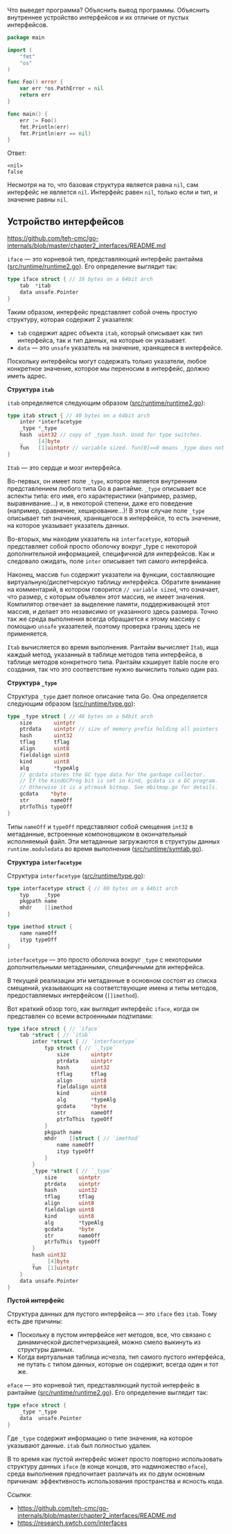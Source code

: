 Что выведет программа? Объяснить вывод программы. Объяснить внутреннее устройство интерфейсов и их отличие от пустых интерфейсов.

```go
package main

import (
	"fmt"
	"os"
)

func Foo() error {
	var err *os.PathError = nil
	return err
}

func main() {
	err := Foo()
	fmt.Println(err)
	fmt.Println(err == nil)
}
```

Ответ:
```
<nil>
false
```

Несмотря на то, что базовая структура является равна `nil`, сам интерфейс не является `nil`. Интерфейс равен `nil`, только если и тип, и значение равны `nil`.

## Устройство интерфейсов
https://github.com/teh-cmc/go-internals/blob/master/chapter2_interfaces/README.md

`iface` — это корневой тип, представляющий интерфейс рантайма ([src/runtime/runtime2.go](https://github.com/golang/go/blob/e822b1e26e20ef1c76672c0b77b0fd8a97a1fe84/src/runtime/runtime2.go#L202)).
Его определение выглядит так:

```go
type iface struct { // 16 bytes on a 64bit arch
    tab  *itab
    data unsafe.Pointer
}
```

Таким образом, интерфейс представляет собой очень простую структуру, которая содержит 2 указателя:
- `tab` содержит адрес объекта `itab`, который описывает как тип интерфейса, так и тип данных, на которые он указывает.
- `data` — это `unsafe` указатель на значение, хранящееся в интерфейсе.

Поскольку интерфейсы могут содержать только указатели, любое конкретное значение, которое мы переносим в интерфейс, должно иметь адрес.

**Структура `itab`**

`itab` определяется следующим образом ([src/runtime/runtime2.go](https://github.com/golang/go/blob/e822b1e26e20ef1c76672c0b77b0fd8a97a1fe84/src/runtime/runtime2.go#L902=)):

```go
type itab struct { // 40 bytes on a 64bit arch
    inter *interfacetype
    _type *_type
    hash  uint32 // copy of _type.hash. Used for type switches.
    _     [4]byte
    fun   [1]uintptr // variable sized. fun[0]==0 means _type does not implement inter.
}
```

`Itab` — это сердце и мозг интерфейса.

Во-первых, он имеет поле `_type`, которое является внутренним представлением любого типа Go в рантайме.
`_type` описывает все аспекты типа: его имя, его характеристики (например, размер, выравнивание...) и, в некоторой степени, даже его поведение (например, сравнение, хеширование...)!
В этом случае поле `_type` описывает тип значения, хранящегося в интерфейсе, то есть значение, на которое указывает указатель данных.

Во-вторых, мы находим указатель на `interfacetype`, который представляет собой просто оболочку вокруг _type с некоторой дополнительной информацией, специфичной для интерфейсов.
Как и следовало ожидать, поле `inter` описывает тип самого интерфейса.

Наконец, массив `fun` содержит указатели на функции, составляющие виртуальную/диспетчерскую таблицу интерфейса.
Обратите внимание на комментарий, в котором говорится `// variable sized`, что означает, что размер, с которым объявлен этот массив, не имеет значения.
Компилятор отвечает за выделение памяти, поддерживающей этот массив, и делает это независимо от указанного здесь размера. Точно так же среда выполнения всегда обращается к этому массиву с помощью `unsafe` указателей, поэтому проверка границ здесь не применяется.

`Itab` вычисляется во время выполнения. Рантайм вычисляет `Itab`, ища каждый метод, указанный в таблице методов типа интерфейса, в таблице методов конкретного типа. Рантайм кэширует itable после его создания, так что это соответствие нужно вычислить только один раз.

**Структура `_type`**

Структура `_type` дает полное описание типа Go. Она определяется следующим образом ([src/runtime/type.go](https://github.com/golang/go/blob/e822b1e26e20ef1c76672c0b77b0fd8a97a1fe84/src/runtime/type.go#L35)):

```go
type _type struct { // 48 bytes on a 64bit arch
    size       uintptr
    ptrdata    uintptr // size of memory prefix holding all pointers
    hash       uint32
    tflag      tflag
    align      uint8
    fieldalign uint8
    kind       uint8
    alg        *typeAlg
    // gcdata stores the GC type data for the garbage collector.
    // If the KindGCProg bit is set in kind, gcdata is a GC program.
    // Otherwise it is a ptrmask bitmap. See mbitmap.go for details.
    gcdata    *byte
    str       nameOff
    ptrToThis typeOff
}
```

Типы `nameOff` и `typeOff` представляют собой смещения `int32` в метаданные, встроенные компоновщиком в окончательный исполняемый файл. Эти метаданные загружаются в структуры данных `runtime.moduledata` во время выполнения ([src/runtime/symtab.go](https://github.com/golang/go/blob/e822b1e26e20ef1c76672c0b77b0fd8a97a1fe84/src/runtime/type.go#L35)).

**Структура `interfacetype`**

Структура `interfacetype` ([src/runtime/type.go](https://github.com/golang/go/blob/e822b1e26e20ef1c76672c0b77b0fd8a97a1fe84/src/runtime/type.go#L350)):

```go
type interfacetype struct { // 80 bytes on a 64bit arch
    typ     _type
    pkgpath name
    mhdr    []imethod
}

type imethod struct {
    name nameOff
    ityp typeOff
}
```

`interfacetype` — это просто оболочка вокруг `_type` с некоторыми дополнительными метаданными, специфичными для интерфейса.

В текущей реализации эти метаданные в основном состоят из списка смещений, указывающих на соответствующие имена и типы методов, предоставляемых интерфейсом (`[]imethod`).

Вот краткий обзор того, как выглядит интерфейс `iface`, когда он представлен со всеми встроенными подтипами:

```go
type iface struct { // `iface`
    tab *struct { // `itab`
        inter *struct { // `interfacetype`
            typ struct { // `_type`
                size       uintptr
                ptrdata    uintptr
                hash       uint32
                tflag      tflag
                align      uint8
                fieldalign uint8
                kind       uint8
                alg        *typeAlg
                gcdata     *byte
                str        nameOff
                ptrToThis  typeOff
            }
            pkgpath name
            mhdr    []struct { // `imethod`
                name nameOff
                ityp typeOff
            }
        }
        _type *struct { // `_type`
            size       uintptr
            ptrdata    uintptr
            hash       uint32
            tflag      tflag
            align      uint8
            fieldalign uint8
            kind       uint8
            alg        *typeAlg
            gcdata     *byte
            str        nameOff
            ptrToThis  typeOff
        }
        hash uint32
        _    [4]byte
        fun  [1]uintptr
    }
    data unsafe.Pointer
}
```

**Пустой интерфейс**

Структура данных для пустого интерфейса — это `iface` без `itab`. Тому есть две причины:

- Поскольку в пустом интерфейсе нет методов, все, что связано с динамической диспетчеризацией, можно смело выкинуть из структуры данных.
- Когда виртуальная таблица исчезла, тип самого пустого интерфейса, не путать с типом данных, которые он содержит, всегда один и тот же.

`eface` — это корневой тип, представляющий пустой интерфейс в рантайме ([src/runtime/runtime2.go](https://github.com/golang/go/blob/e822b1e26e20ef1c76672c0b77b0fd8a97a1fe84/src/runtime/runtime2.go#L207)).
Его определение выглядит так:

```go
type eface struct {
	_type *_type
	data  unsafe.Pointer
}
```

Где `_type` содержит информацию о типе значения, на которое указывают данные.
`itab` был полностью удален.

В то время как пустой интерфейс может просто повторно использовать структуру данных `iface` (в конце концов, это надмножество `eface`), среда выполнения предпочитает различать их по двум основным причинам: эффективность использования пространства и ясность кода.

Ссылки:
- https://github.com/teh-cmc/go-internals/blob/master/chapter2_interfaces/README.md
- https://research.swtch.com/interfaces